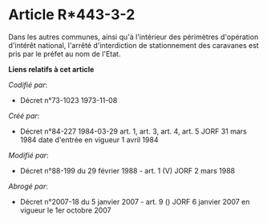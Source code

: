 # Article R*443-3-2

Dans les autres communes, ainsi qu'à l'intérieur des périmètres d'opération d'intérêt national, l'arrêté d'interdiction de
stationnement des caravanes est pris par le préfet au nom de l'Etat.

**Liens relatifs à cet article**

_Codifié par_:

  - Décret n°73-1023 1973-11-08

_Créé par_:

  - Décret n°84-227 1984-03-29 art. 1, art. 3, art. 4, art. 5 JORF 31 mars 1984 date d'entrée en vigueur 1 avril 1984

_Modifié par_:

  - Décret n°88-199 du 29 février 1988 - art. 1 (V) JORF 2 mars 1988

_Abrogé par_:

  - Décret n°2007-18 du 5 janvier 2007 - art. 9 () JORF 6 janvier 2007 en vigueur le 1er octobre 2007
